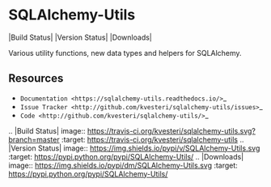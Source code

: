 SQLAlchemy-Utils
================

|Build Status| |Version Status| |Downloads|


Various utility functions, new data types and helpers for SQLAlchemy.


Resources
---------

- `Documentation <https://sqlalchemy-utils.readthedocs.io/>`_
- `Issue Tracker <http://github.com/kvesteri/sqlalchemy-utils/issues>`_
- `Code <http://github.com/kvesteri/sqlalchemy-utils/>`_

.. |Build Status| image:: https://travis-ci.org/kvesteri/sqlalchemy-utils.svg?branch=master
   :target: https://travis-ci.org/kvesteri/sqlalchemy-utils
.. |Version Status| image:: https://img.shields.io/pypi/v/SQLAlchemy-Utils.svg
   :target: https://pypi.python.org/pypi/SQLAlchemy-Utils/
.. |Downloads| image:: https://img.shields.io/pypi/dm/SQLAlchemy-Utils.svg
   :target: https://pypi.python.org/pypi/SQLAlchemy-Utils/
